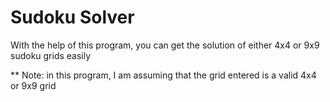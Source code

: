 # Sudoku Solver

With the help of this program, you can get the solution of either 4x4 or 9x9 sudoku grids easily

** Note: in this program, I am assuming that the grid entered is a valid 4x4 or 9x9 grid
